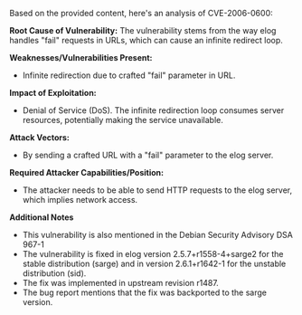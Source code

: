 Based on the provided content, here's an analysis of CVE-2006-0600:

**Root Cause of Vulnerability:**
The vulnerability stems from the way elog handles "fail" requests in URLs, which can cause an infinite redirect loop.

**Weaknesses/Vulnerabilities Present:**
-  Infinite redirection due to crafted "fail" parameter in URL.

**Impact of Exploitation:**
- Denial of Service (DoS). The infinite redirection loop consumes server resources, potentially making the service unavailable.

**Attack Vectors:**
-  By sending a crafted URL with a "fail" parameter to the elog server.

**Required Attacker Capabilities/Position:**
- The attacker needs to be able to send HTTP requests to the elog server, which implies network access.

**Additional Notes**
- This vulnerability is also mentioned in the Debian Security Advisory DSA 967-1
- The vulnerability is fixed in elog version 2.5.7+r1558-4+sarge2 for the stable distribution (sarge) and in version 2.6.1+r1642-1 for the unstable distribution (sid).
- The fix was implemented in upstream revision r1487.
- The bug report mentions that the fix was backported to the sarge version.